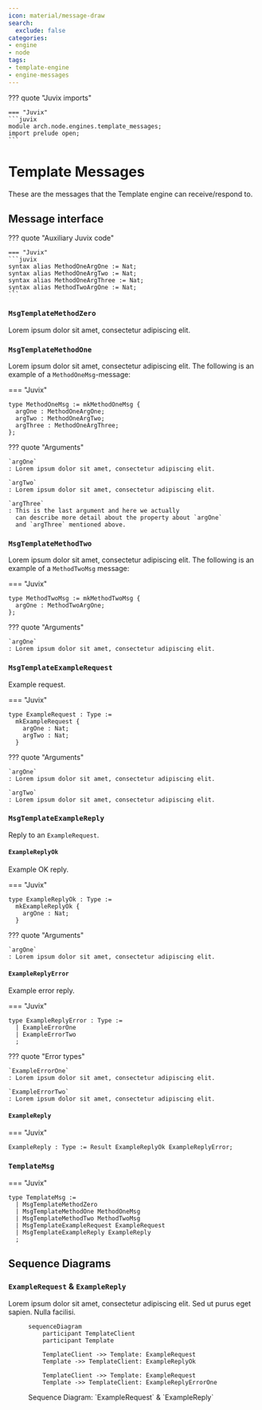 ```yaml
---
icon: material/message-draw
search:
  exclude: false
categories:
- engine
- node
tags:
- template-engine
- engine-messages
---
```


??? quote "Juvix imports"

    === "Juvix"
    ```juvix
    module arch.node.engines.template_messages;
    import prelude open;
    ```

# Template Messages

These are the messages that the Template engine can receive/respond to.

## Message interface

??? quote "Auxiliary Juvix code"

    === "Juvix"
    ```juvix
    syntax alias MethodOneArgOne := Nat;
    syntax alias MethodOneArgTwo := Nat;
    syntax alias MethodOneArgThree := Nat;
    syntax alias MethodTwoArgOne := Nat;
    ```

### `MsgTemplateMethodZero`

Lorem ipsum dolor sit amet, consectetur adipiscing elit.

### `MsgTemplateMethodOne`

Lorem ipsum dolor sit amet, consectetur adipiscing elit.
The following is an example of a `MethodOneMsg`-message:

<!-- --8<-- [start:MethodOneMsg] -->
=== "Juvix"
```juvix
type MethodOneMsg := mkMethodOneMsg {
  argOne : MethodOneArgOne;
  argTwo : MethodOneArgTwo;
  argThree : MethodOneArgThree;
};
```
<!-- --8<-- [end:MethodOneMsg] -->

??? quote "Arguments"

    `argOne`
    : Lorem ipsum dolor sit amet, consectetur adipiscing elit.

    `argTwo`
    : Lorem ipsum dolor sit amet, consectetur adipiscing elit.

    `argThree`
    : This is the last argument and here we actually
      can describe more detail about the property about `argOne`
      and `argThree` mentioned above.

### `MsgTemplateMethodTwo`

Lorem ipsum dolor sit amet, consectetur adipiscing elit.
The following is an example of a `MethodTwoMsg` message:

<!-- --8<-- [start:MethodTwoMsg] -->
=== "Juvix"
```juvix
type MethodTwoMsg := mkMethodTwoMsg {
  argOne : MethodTwoArgOne;
};
```
<!-- --8<-- [end:MethodTwoMsg] -->

??? quote "Arguments"

    `argOne`
    : Lorem ipsum dolor sit amet, consectetur adipiscing elit.

### `MsgTemplateExampleRequest`

Example request.

<!-- --8<-- [start:ExampleRequest] -->
=== "Juvix"
```juvix
type ExampleRequest : Type :=
  mkExampleRequest {
    argOne : Nat;
    argTwo : Nat;
  }
```
<!-- --8<-- [end:ExampleRequest] -->

??? quote "Arguments"

    `argOne`
    : Lorem ipsum dolor sit amet, consectetur adipiscing elit.

    `argTwo`
    : Lorem ipsum dolor sit amet, consectetur adipiscing elit.

### `MsgTemplateExampleReply`

Reply to an `ExampleRequest`.

#### `ExampleReplyOk`

Example OK reply.

<!-- --8<-- [start:ExampleReplyOk] -->
=== "Juvix"
```juvix
type ExampleReplyOk : Type :=
  mkExampleReplyOk {
    argOne : Nat;
  }
```
<!-- --8<-- [end:ExampleReplyOk] -->

??? quote "Arguments"

    `argOne`
    : Lorem ipsum dolor sit amet, consectetur adipiscing elit.

#### `ExampleReplyError`

Example error reply.

<!-- --8<-- [start:ExampleReplyError] -->
=== "Juvix"
```juvix
type ExampleReplyError : Type :=
  | ExampleErrorOne
  | ExampleErrorTwo
  ;
```
<!-- --8<-- [end:ExampleReplyError] -->

??? quote "Error types"

    `ExampleErrorOne`
    : Lorem ipsum dolor sit amet, consectetur adipiscing elit.

    `ExampleErrorTwo`
    : Lorem ipsum dolor sit amet, consectetur adipiscing elit.

#### `ExampleReply`

<!-- --8<-- [start:ExampleReply] -->
=== "Juvix"
```juvix
ExampleReply : Type := Result ExampleReplyOk ExampleReplyError;
```
<!-- --8<-- [end:ExampleReply] -->

### `TemplateMsg`

<!-- --8<-- [start:TemplateMsg] -->
=== "Juvix"
```juvix
type TemplateMsg :=
  | MsgTemplateMethodZero
  | MsgTemplateMethodOne MethodOneMsg
  | MsgTemplateMethodTwo MethodTwoMsg
  | MsgTemplateExampleRequest ExampleRequest
  | MsgTemplateExampleReply ExampleReply
  ;
```
<!-- --8<-- [end:TemplateMsg] -->

## Sequence Diagrams

### `ExampleRequest` & `ExampleReply`

Lorem ipsum dolor sit amet, consectetur adipiscing elit.
Sed ut purus eget sapien. Nulla facilisi.

<!-- --8<-- [start:message-sequence-diagram-ExampleRequest] -->
<figure markdown="span">

```mermaid
sequenceDiagram
    participant TemplateClient
    participant Template

    TemplateClient ->> Template: ExampleRequest
    Template ->> TemplateClient: ExampleReplyOk

    TemplateClient ->> Template: ExampleRequest
    Template ->> TemplateClient: ExampleReplyErrorOne
```

<figcaption markdown="span">
Sequence Diagram: `ExampleRequest` & `ExampleReply`
</figcaption>
</figure>
<!-- --8<-- [end:message-sequence-diagram-ExampleRequest] -->

